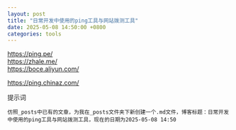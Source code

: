 ```yaml
---
layout: post
title: "日常开发中使用的ping工具与网站拨测工具"
date: 2025-05-08 14:50:00 +0800
categories: tools
---
```


https://ping.pe/  
https://zhale.me/  
https://boce.aliyun.com/  

https://ping.chinaz.com/  



提示词
```
仿照_posts中已有的文章，为我在_posts文件夹下新创建一个.md文件，博客标题：日常开发中使用的ping工具与网站拨测工具，现在的日期为2025-05-08 14:50
```